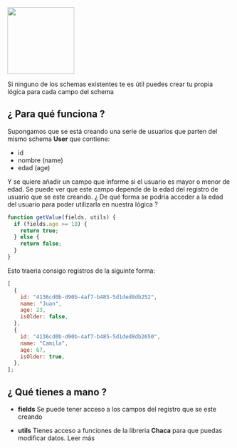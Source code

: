 <div class='flex w-full justify-center'>
  <img src='https://res.cloudinary.com/chaca-sa/image/upload/v1672701012/chaca/javascript_yaolhz.svg' width='150px'/>
</div>

Si ninguno de los schemas existentes te es útil puedes crear tu propia lógica para cada campo del schema

## ¿ Para qué funciona ?

Supongamos que se está creando una serie de usuarios que parten del mismo schema **User** que contiene:

- id
- nombre (name)
- edad (age)

Y se quiere añadir un campo que informe si el usuario es mayor o menor de edad. Se puede ver que este campo depende de la edad del registro de usuario que se este creando. ¿ De qué forma se podría acceder a la edad del usuario para poder utilizarla en nuestra lógica ?

```js
function getValue(fields, utils) {
  if (fields.age >= 18) {
    return true;
  } else {
    return false;
  }
}
```

Esto traeria consigo registros de la siguinte forma:

```js
[
  {
    id: "4136cd0b-d90b-4af7-b485-5d1ded8db252",
    name: "Juan",
    age: 23,
    isOlder: false,
  },
  {
    id: "4136cd0b-d90b-4af7-b485-5d1ded8db2650",
    name: "Camila",
    age: 67,
    isOlder: true,
  },
];
```

## ¿ Qué tienes a mano ?

- **fields**
  Se puede tener acceso a los campos del registro que se este creando

- **utils**
  Tienes acceso a funciones de la libreria **Chaca** para que puedas modificar datos. Leer más
